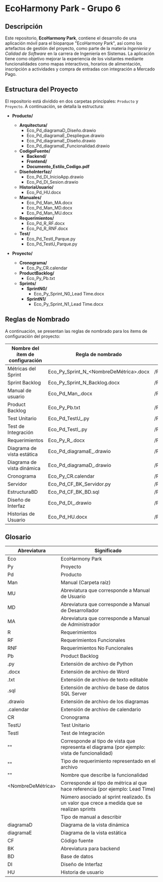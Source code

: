 # EcoHarmony Park - Grupo 6
## Descripción

Este repositorio, **EcoHarmony Park**, contiene el desarrollo de una aplicación móvil para el bioparque "EcoHarmony Park", así como los artefactos de gestión del proyecto, como parte de la materia *Ingeniería y Calidad de Software* en la carrera de Ingeniería en Sistemas. La aplicación tiene como objetivo mejorar la experiencia de los visitantes mediante funcionalidades como mapas interactivos, horarios de alimentación, inscripción a actividades y compra de entradas con integración a Mercado Pago.

## Estructura del Proyecto

El repositorio está dividido en dos carpetas principales: `Producto` y `Proyecto`. A continuación, se detalla la estructura:

- **Producto/**  
  - **Arquitectura/**  
    - Eco_Pd_diagramaD_Diseño.drawio  
    - Eco_Pd_diagramaE_Despliegue.drawio  
    - Eco_Pd_diagramaE_Diseño.drawio  
    - Eco_Pd_diagramaE_Funcionalidad.drawio  
  - **CodigoFuente/**  
    - **Backend/**  
    - **Frontend/**
    - **Documento_Estilo_Codigo.pdf**  
  - **DiseñoInterfaz/**  
    - Eco_Pd_DI_InicioApp.drawio  
    - Eco_Pd_DI_Sesion.drawio  
  - **HistoriaUsuario/**  
    - Eco_Pd_HU.docx  
  - **Manuales/**  
    - Eco_Pd_Man_MA.docx  
    - Eco_Pd_Man_MD.docx  
    - Eco_Pd_Man_MU.docx  
  - **Requerimientos/**  
    - Eco_Pd_R_RF.docx  
    - Eco_Pd_R_RNF.docx  
  - **Test/**  
    - Eco_Pd_TestI_Parque.py  
    - Eco_Pd_TestU_Parque.py  

- **Proyecto/**  
  - **Cronograma/**  
    - Eco_Py_CR.calendar  
  - **ProductBacklog/**  
    - Eco_Py_Pb.txt  
  - **Sprints/**  
    - **SprintN0/**  
      - Eco_Py_Sprint_N0_Lead Time.docx  
    - **SprintN1/**  
      - Eco_Py_Sprint_N1_Lead Time.docx  

## Reglas de Nombrado

A continuación, se presentan las reglas de nombrado para los ítems de configuración del proyecto:

| **Nombre del ítem de configuración** | **Regla de nombrado**                              | **Ubicación**                     |
|--------------------------------------|---------------------------------------------------|-----------------------------------|
| Métricas del Sprint                 | Eco_Py_Sprint_N<NumeroDeSprint>_<NombreDeMétrica>.docx | /Proyecto/Sprint/Sprint_N#/       |
| Sprint Backlog                      | Eco_Py_Sprint_N<NumeroDeSprint>_Backlog.docx     | /Proyecto/Sprint/Sprint_N#/       |
| Manual de usuario                   | Eco_Pd_Man_<TipoDeManual>.docx                  | /Producto/Manuales                |
| Product Backlog                     | Eco_Py_Pb.txt                                   | /Proyecto/ProductBacklog          |
| Test Unitario                       | Eco_Pd_TestU_<NombreDescriptivo>.py             | /Producto/Test                    |
| Test de Integración                 | Eco_Pd_TestI_<NombreDescriptivo>.py             | /Producto/Test                    |
| Requerimientos                      | Eco_Py_R_<TipoDeRequerimiento>.docx            | /Producto/Requerimientos          |
| Diagrama de vista estática          | Eco_Pd_diagramaE_<TipoDeVista>.drawio           | /Producto/Arquitectura            |
| Diagrama de vista dinámica          | Eco_Pd_diagramaD_<TipoDeVista>.drawio           | /Producto/Arquitectura            |
| Cronograma                          | Eco_Py_CR.calendar                              | /Proyecto/Cronograma              |
| Servidor                            | Eco_Pd_CF_BK_Servidor.py                        | /Producto/CodigoFuente/Backend    |
| EstructuraBD                        | Eco_Pd_CF_BK_BD.sql                             | /Producto/CodigoFuente/Backend    |
| Diseño de Interfaz                  | Eco_Pd_DI_<NombreDescriptivo>.drawio            | /Producto/DiseñoInterfaz          |
| Historias de Usuario                | Eco_Pd_HU.docx                                  | /Producto/HistoriaUsuario         |

## Glosario

| **Abreviatura**         | **Significado**                                      |
|-------------------------|------------------------------------------------------|
| Eco                     | EcoHarmony Park                                      |
| Py                      | Proyecto                                             |
| Pd                      | Producto                                             |
| Man                     | Manual (Carpeta raíz)                                |
| MU                      | Abreviatura que corresponde a Manual de Usuario      |
| MD                      | Abreviatura que corresponde a Manual de Desarrollador|
| MA                      | Abreviatura que corresponde a Manual de Administrador|
| R                       | Requerimientos                                       |
| RF                      | Requerimientos Funcionales                           |
| RNF                     | Requerimientos No Funcionales                        |
| Pb                      | Product Backlog                                      |
| .py                     | Extensión de archivo de Python                       |
| .docx                   | Extensión de archivo de Word                         |
| .txt                    | Extensión de archivo de texto editable               |
| .sql                    | Extensión de archivo de base de datos SQL Server     |
| .drawio                 | Extensión de archivo de los diagramas                |
| .calendar               | Extensión de archivo de calendario                   |
| CR                      | Cronograma                                           |
| TestU                   | Test Unitario                                        |
| TestI                   | Test de Integración                                  |
| "<TipoDeVista>"         | Corresponde al tipo de vista que representa el diagrama (por ejemplo: vista de funcionalidad) |
| "<TipoDeRequerimiento>" | Tipo de requerimiento representado en el archivo     |
| "<NombreDescriptivo>"   | Nombre que describe la funcionalidad                 |
| <NombreDeMétrica>       | Corresponde al tipo de métrica al que hace referencia (por ejemplo: Lead Time) |
| <NumeroDeSprint>        | Número asociado al sprint realizado. Es un valor que crece a medida que se realizan sprints |
| <TipoDeManual>          | Tipo de manual a describir                           |
| diagramaD               | Diagrama de la vista dinámica                        |
| diagramaE               | Diagrama de la vista estática                        |
| CF                      | Código fuente                                        |
| BK                      | Abreviatura para backend                             |
| BD                      | Base de datos                                        |
| DI                      | Diseño de Interfaz                                   |
| HU                      | Historia de usuario                                  |
